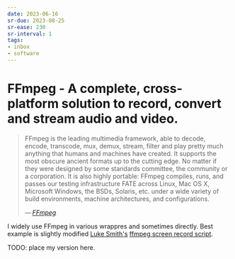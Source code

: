 ```yaml
---
date: 2023-06-16
sr-due: 2023-08-25
sr-ease: 230
sr-interval: 1
tags:
- inbox
- software
---
```


# FFmpeg - A complete, cross-platform solution to record, convert and stream audio and video.

> FFmpeg is the leading multimedia framework, able to decode, encode, transcode,
> mux, demux, stream, filter and play pretty much anything that humans and
> machines have created. It supports the most obscure ancient formats up to the
> cutting edge. No matter if they were designed by some standards committee, the
> community or a corporation. It is also highly portable: FFmpeg compiles, runs,
> and passes our testing infrastructure FATE across Linux, Mac OS X, Microsoft
> Windows, the BSDs, Solaris, etc. under a wide variety of build environments,
> machine architectures, and configurations.
>
> — <cite>[FFmpeg](https://ffmpeg.org/about.html)</cite>

I widely use FFmpeg in various wrappres and sometimes directly. Best example is
slightly modified [Luke Smith's](https://lukesmith.xyz/)
[ffmpeg screen record script](https://raw.githubusercontent.com/LukeSmithxyz/voidrice/master/.local/bin/dmenurecord).

TODO: place my version here.
